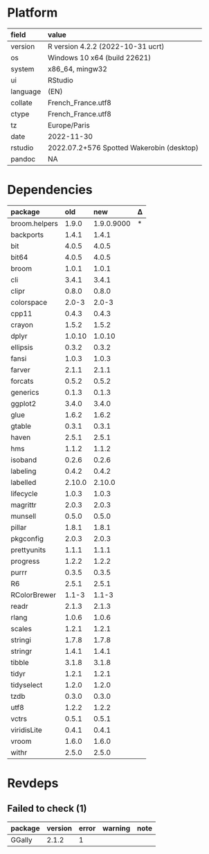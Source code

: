 # Platform

|field    |value                                     |
|:--------|:-----------------------------------------|
|version  |R version 4.2.2 (2022-10-31 ucrt)         |
|os       |Windows 10 x64 (build 22621)              |
|system   |x86_64, mingw32                           |
|ui       |RStudio                                   |
|language |(EN)                                      |
|collate  |French_France.utf8                        |
|ctype    |French_France.utf8                        |
|tz       |Europe/Paris                              |
|date     |2022-11-30                                |
|rstudio  |2022.07.2+576 Spotted Wakerobin (desktop) |
|pandoc   |NA                                        |

# Dependencies

|package       |old    |new        |Δ  |
|:-------------|:------|:----------|:--|
|broom.helpers |1.9.0  |1.9.0.9000 |*  |
|backports     |1.4.1  |1.4.1      |   |
|bit           |4.0.5  |4.0.5      |   |
|bit64         |4.0.5  |4.0.5      |   |
|broom         |1.0.1  |1.0.1      |   |
|cli           |3.4.1  |3.4.1      |   |
|clipr         |0.8.0  |0.8.0      |   |
|colorspace    |2.0-3  |2.0-3      |   |
|cpp11         |0.4.3  |0.4.3      |   |
|crayon        |1.5.2  |1.5.2      |   |
|dplyr         |1.0.10 |1.0.10     |   |
|ellipsis      |0.3.2  |0.3.2      |   |
|fansi         |1.0.3  |1.0.3      |   |
|farver        |2.1.1  |2.1.1      |   |
|forcats       |0.5.2  |0.5.2      |   |
|generics      |0.1.3  |0.1.3      |   |
|ggplot2       |3.4.0  |3.4.0      |   |
|glue          |1.6.2  |1.6.2      |   |
|gtable        |0.3.1  |0.3.1      |   |
|haven         |2.5.1  |2.5.1      |   |
|hms           |1.1.2  |1.1.2      |   |
|isoband       |0.2.6  |0.2.6      |   |
|labeling      |0.4.2  |0.4.2      |   |
|labelled      |2.10.0 |2.10.0     |   |
|lifecycle     |1.0.3  |1.0.3      |   |
|magrittr      |2.0.3  |2.0.3      |   |
|munsell       |0.5.0  |0.5.0      |   |
|pillar        |1.8.1  |1.8.1      |   |
|pkgconfig     |2.0.3  |2.0.3      |   |
|prettyunits   |1.1.1  |1.1.1      |   |
|progress      |1.2.2  |1.2.2      |   |
|purrr         |0.3.5  |0.3.5      |   |
|R6            |2.5.1  |2.5.1      |   |
|RColorBrewer  |1.1-3  |1.1-3      |   |
|readr         |2.1.3  |2.1.3      |   |
|rlang         |1.0.6  |1.0.6      |   |
|scales        |1.2.1  |1.2.1      |   |
|stringi       |1.7.8  |1.7.8      |   |
|stringr       |1.4.1  |1.4.1      |   |
|tibble        |3.1.8  |3.1.8      |   |
|tidyr         |1.2.1  |1.2.1      |   |
|tidyselect    |1.2.0  |1.2.0      |   |
|tzdb          |0.3.0  |0.3.0      |   |
|utf8          |1.2.2  |1.2.2      |   |
|vctrs         |0.5.1  |0.5.1      |   |
|viridisLite   |0.4.1  |0.4.1      |   |
|vroom         |1.6.0  |1.6.0      |   |
|withr         |2.5.0  |2.5.0      |   |

# Revdeps

## Failed to check (1)

|package |version |error |warning |note |
|:-------|:-------|:-----|:-------|:----|
|GGally  |2.1.2   |1     |        |     |


